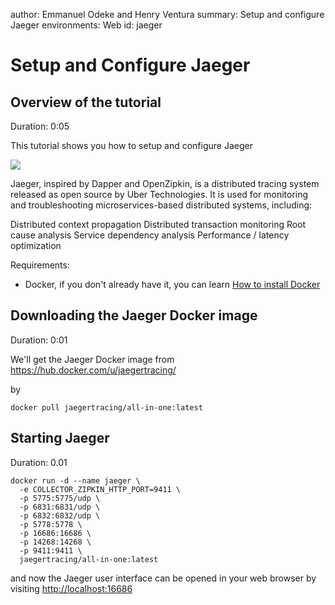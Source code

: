 author:            Emmanuel Odeke and Henry Ventura
summary:           Setup and configure Jaeger
environments:      Web
id:                jaeger

# Setup and Configure Jaeger

## Overview of the tutorial
Duration: 0:05

This tutorial shows you how to setup and configure Jaeger

![](https://www.jaegertracing.io/img/jaeger-logo.png)

Jaeger, inspired by Dapper and OpenZipkin, is a distributed tracing system released as open source by Uber Technologies. It is used for monitoring and troubleshooting microservices-based distributed systems, including:

Distributed context propagation
Distributed transaction monitoring
Root cause analysis
Service dependency analysis
Performance / latency optimization

Requirements:

* Docker, if you don't already have it, you can learn [How to install Docker](https://docs.docker.com/install/)

## Downloading the Jaeger Docker image
Duration: 0:01

We'll get the Jaeger Docker image from https://hub.docker.com/u/jaegertracing/

by

```
docker pull jaegertracing/all-in-one:latest
```

## Starting Jaeger
Duration: 0.01

```
docker run -d --name jaeger \
  -e COLLECTOR_ZIPKIN_HTTP_PORT=9411 \
  -p 5775:5775/udp \
  -p 6831:6831/udp \
  -p 6832:6832/udp \
  -p 5778:5778 \
  -p 16686:16686 \
  -p 14268:14268 \
  -p 9411:9411 \
  jaegertracing/all-in-one:latest
```

and now the Jaeger user interface can be opened in your web browser by visiting [http://localhost:16686](http://localhost:16686/)
